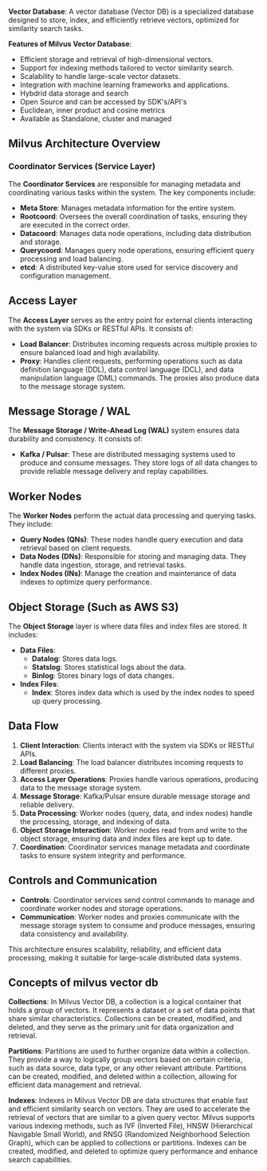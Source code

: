 **Vector Database**: A vector database (Vector DB) is a specialized database designed to store, index, and efficiently retrieve vectors, optimized for similarity search tasks.

**Features of Milvus Vector Database**:
- Efficient storage and retrieval of high-dimensional vectors.
- Support for indexing methods tailored to vector similarity search.
- Scalability to handle large-scale vector datasets.
- Integration with machine learning frameworks and applications.
- Hybdrid data storage and search
- Open Source and can be accessed by SDK's/API's
- Euclidean, inner product and cosine metrics
- Available as Standalone, cluster and managed

## Milvus Architecture Overview

### Coordinator Services (Service Layer)
The **Coordinator Services** are responsible for managing metadata and coordinating various tasks within the system. The key components include:

- **Meta Store**: Manages metadata information for the entire system.
- **Rootcoord**: Oversees the overall coordination of tasks, ensuring they are executed in the correct order.
- **Datacoord**: Manages data node operations, including data distribution and storage.
- **Querycoord**: Manages query node operations, ensuring efficient query processing and load balancing.
- **etcd**: A distributed key-value store used for service discovery and configuration management.

## Access Layer
The **Access Layer** serves as the entry point for external clients interacting with the system via SDKs or RESTful APIs. It consists of:

- **Load Balancer**: Distributes incoming requests across multiple proxies to ensure balanced load and high availability.
- **Proxy**: Handles client requests, performing operations such as data definition language (DDL), data control language (DCL), and data manipulation language (DML) commands. The proxies also produce data to the message storage system.

## Message Storage / WAL 
The **Message Storage / Write-Ahead Log (WAL)** system ensures data durability and consistency. It consists of:

- **Kafka / Pulsar**: These are distributed messaging systems used to produce and consume messages. They store logs of all data changes to provide reliable message delivery and replay capabilities.

## Worker Nodes
The **Worker Nodes** perform the actual data processing and querying tasks. They include:

- **Query Nodes (QNs)**: These nodes handle query execution and data retrieval based on client requests.
- **Data Nodes (DNs)**: Responsible for storing and managing data. They handle data ingestion, storage, and retrieval tasks.
- **Index Nodes (INs)**: Manage the creation and maintenance of data indexes to optimize query performance.

## Object Storage (Such as AWS S3)
The **Object Storage** layer is where data files and index files are stored. It includes:

- **Data Files**:
  - **Datalog**: Stores data logs.
  - **Statslog**: Stores statistical logs about the data.
  - **Binlog**: Stores binary logs of data changes.
- **Index Files**:
  - **Index**: Stores index data which is used by the index nodes to speed up query processing.

## Data Flow
1. **Client Interaction**: Clients interact with the system via SDKs or RESTful APIs.
2. **Load Balancing**: The load balancer distributes incoming requests to different proxies.
3. **Access Layer Operations**: Proxies handle various operations, producing data to the message storage system.
4. **Message Storage**: Kafka/Pulsar ensure durable message storage and reliable delivery.
5. **Data Processing**: Worker nodes (query, data, and index nodes) handle the processing, storage, and indexing of data.
6. **Object Storage Interaction**: Worker nodes read from and write to the object storage, ensuring data and index files are kept up to date.
7. **Coordination**: Coordinator services manage metadata and coordinate tasks to ensure system integrity and performance.

## Controls and Communication
- **Controls**: Coordinator services send control commands to manage and coordinate worker nodes and storage operations.
- **Communication**: Worker nodes and proxies communicate with the message storage system to consume and produce messages, ensuring data consistency and availability.

This architecture ensures scalability, reliability, and efficient data processing, making it suitable for large-scale distributed data systems.

## Concepts of milvus vector db

**Collections**: In Milvus Vector DB, a collection is a logical container that holds a group of vectors. It represents a dataset or a set of data points that share similar characteristics. Collections can be created, modified, and deleted, and they serve as the primary unit for data organization and retrieval.

**Partitions**: Partitions are used to further organize data within a collection. They provide a way to logically group vectors based on certain criteria, such as data source, data type, or any other relevant attribute. Partitions can be created, modified, and deleted within a collection, allowing for efficient data management and retrieval.

**Indexes**: Indexes in Milvus Vector DB are data structures that enable fast and efficient similarity search on vectors. They are used to accelerate the retrieval of vectors that are similar to a given query vector. Milvus supports various indexing methods, such as IVF (Inverted File), HNSW (Hierarchical Navigable Small World), and RNSG (Randomized Neighborhood Selection Graph), which can be applied to collections or partitions. Indexes can be created, modified, and deleted to optimize query performance and enhance search capabilities.


